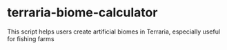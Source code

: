 # terraria-biome-calculator
This script helps users create artificial biomes in Terraria, especially useful for fishing farms
